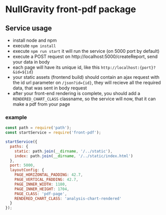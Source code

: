 # NullGravity front-pdf package

## Service usage

- install node and npm
- execute `npm install`
- execute `npm run start` it will run the service (on 5000 port by default)
- execute a POST request on http://localhost:5000/createReport, send your data in body
- each page will have its unique id, like this `http://localhost:{port}?&id=${id}`
- your static assets (frontend build) should contain an ajax request with the id url parameter on `/json?id={id}`, they will recieve all the required data, that was sent in body request
- after your front-end rendering is complete, you should add a `RENDERED_CHART_CLASS` classname, so the service will now, that it can make a pdf from your page

### example

```js
const path = require('path');
const startService = require('front-pdf');

startService({
  paths: {
    static: path.join(__dirname, '/../static'),
    index: path.join(__dirname, '/../static/index.html')
  },
  port: 5000,
  layoutConfig: {
    PAGE_HORIZONTAL_PADDING: 42.7,
    PAGE_VERTICAL_PADDING: 42.7,
    PAGE_INNER_WIDTH: 1180,
    PAGE_INNER_HEIGHT: 1704,
    PAGE_CLASS: 'pdf-page',
    RENDERED_CHART_CLASS: 'analysis-chart-rendered'
  }
});
```
